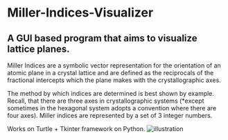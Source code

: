 
# Miller-Indices-Visualizer
## A GUI based program that aims to visualize lattice planes. 

Miller Indices are a symbolic vector representation for the orientation of an atomic plane in a crystal lattice and are defined as the reciprocals of the fractional intercepts which the plane makes with the crystallographic axes.

The method by which indices are determined is best shown by example. Recall, that there are three axes in crystallographic systems (*except sometimes in the hexagonal system adopts a convention where there are four axes). Miller indices are represented by a set of 3 integer numbers.



Works on Turtle + Tkinter framework on Python.
![illustration](https://user-images.githubusercontent.com/68163782/114374613-7a5eb880-9ba1-11eb-8d07-5e6fe0298e1d.PNG)
